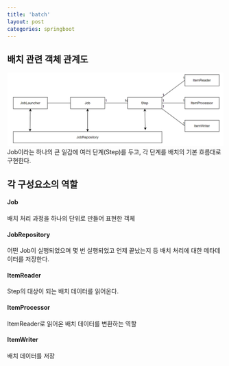 ```yaml
---
title: 'batch'
layout: post
categories: springboot
---
```


## 배치 관련 객체 관계도
![](/asset/images/springboot/batch/batch_01.PNG)
Job이라는 하나의 큰 일감에 여러 단계(Step)를 두고, 각 단계를 배치의 기본 흐름대로 구현한다.

## 각 구성요소의 역할

#### Job
배치 처리 과정을 하나의 단위로 만들어 표현한 객체

#### JobRepository
어떤 Job이 실행되었으며 몇 번 실행되었고 언제 끝났는지 등 배치 처리에 대한 메타데이터를 저장한다.

#### ItemReader
Step의 대상이 되는 배치 데이터를 읽어온다.

#### ItemProcessor
ItemReader로 읽어온 배치 데이터를 변환하는 역할

#### ItemWriter
배치 데이터를 저장

